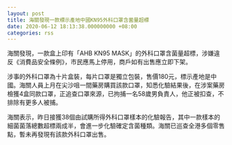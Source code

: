 ```yaml
---
layout: post
title: 海關發現一款標示產地中國KN95外科口罩含菌量超標
date: 2020-06-12 18:13:38.000000000 +08:00
categories: rss
---
```


海關發現，一款盒上印有「AHB KN95 MASK」的外科口罩含菌量超標，涉嫌違反《消費品安全條例》，市民應馬上停用，商戶如有出售應立即下架。

涉事的外科口罩為十片盒裝，每片口罩是獨立包裝，售價180元，標示產地是中國。海關人員上月在尖沙咀一間藥房購買該款口罩，知悉化驗結果後，在涉案藥房檢獲4盒同款口罩，正追查口罩來源，已拘捕一名58歲男負責人，他正被扣查，不排除有更多人被捕。

海關表示，昨日接獲38個由試購所得外科口罩樣本的化驗報告，其中一款樣本的細菌菌落總數超標兩成半，會進一步化驗確定含菌種類。海關已巡查全港多個零售點，暫未再發現有該款外科口罩出售。
